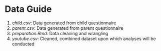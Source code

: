 # Data Guide
1. *child.csv*: Data generated from child questionnaire
2. *parent.csv*: Data generated from parent questionnaire
3. *preparation.Rmd*: Data cleaning and wrangling
4. *youtube.csv*: Cleaned, combined dataset upon which analyses will be conducted